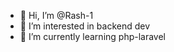 - 👋 Hi, I’m @Rash-1
- 👀 I’m interested in backend dev
- 🌱 I’m currently learning php-laravel

<!---
Rash-1/Rash-1 is a ✨ special ✨ repository because its `README.md` (this file) appears on your GitHub profile.
You can click the Preview link to take a look at your changes.
--->
